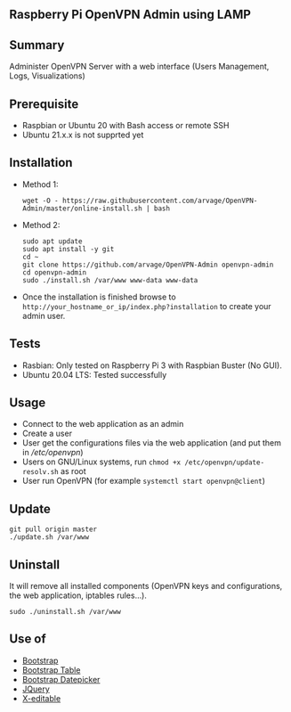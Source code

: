 ## Raspberry Pi OpenVPN Admin using LAMP

## Summary
Administer OpenVPN Server with a web interface (Users Management, Logs, Visualizations)


## Prerequisite

  * Raspbian or Ubuntu 20 with Bash access or remote SSH
  * Ubuntu 21.x.x is not supprted yet

## Installation

  * Method 1:
  
        wget -O - https://raw.githubusercontent.com/arvage/OpenVPN-Admin/master/online-install.sh | bash
        
  * Method 2:

        sudo apt update
        sudo apt install -y git
        cd ~
        git clone https://github.com/arvage/OpenVPN-Admin openvpn-admin
        cd openvpn-admin
        sudo ./install.sh /var/www www-data www-data

  * Once the installation is finished browse to `http://your_hostname_or_ip/index.php?installation` to create your admin user.

## Tests

* Rasbian: Only tested on Raspberry Pi 3 with Raspbian Buster (No GUI).
* Ubuntu 20.04 LTS: Tested successfully

## Usage

  * Connect to the web application as an admin
  * Create a user
  * User get the configurations files via the web application (and put them in */etc/openvpn*)
  * Users on GNU/Linux systems, run `chmod +x /etc/openvpn/update-resolv.sh` as root
  * User run OpenVPN (for example `systemctl start openvpn@client`)

## Update

    git pull origin master
    ./update.sh /var/www

## Uninstall
It will remove all installed components (OpenVPN keys and configurations, the web application, iptables rules...).

    sudo ./uninstall.sh /var/www

## Use of

  * [Bootstrap](https://github.com/twbs/bootstrap)
  * [Bootstrap Table](http://bootstrap-table.wenzhixin.net.cn/)
  * [Bootstrap Datepicker](https://github.com/eternicode/bootstrap-datepicker)
  * [JQuery](https://jquery.com/)
  * [X-editable](https://github.com/vitalets/x-editable)
